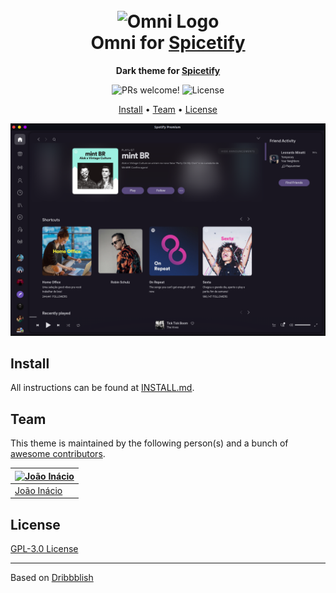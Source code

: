 <h1 align="center">
  <br>
  <img src="https://storage.googleapis.com/golden-wind/github/omni/omni.png" alt="Omni Logo" width="100">
  <br>
  Omni for <a href="https://github.com/khanhas/Spicetify">Spicetify</a>
  <br>
</h1>

<p align="center">
  <strong>Dark theme for <a href="https://github.com/khanhas/Spicetify">Spicetify</a></strong>
</p>

<p align="center">
  <img src="https://img.shields.io/badge/PRs-welcome-%235FCC6F.svg" alt="PRs welcome!" />

  <img alt="License" src="https://img.shields.io/github/license/getomni/spicetify?color=5FCC6F">
</p>

<p align="center">
  <a href="#install">Install</a> •
  <a href="#team">Team</a> •
  <a href="#license">License</a>
</p>

<p align="center">
  <img alt="Omni screnshoot for Spicetify" src="./screenshot.png">
</p>

## Install

All instructions can be found at [INSTALL.md](./INSTALL.md).

## Team

This theme is maintained by the following person(s) and a bunch of [awesome contributors](https://github.com/getomni/spicetify/graphs/contributors).

| [![João Inácio](https://github.com/birobirobiro.png?size=100)](https://github.com/birobirobiro) |
| ----------------------------------------------------------------------------------------------- |
| [João Inácio](https://github.com/birobirobiro)                                                  |

## License

[GPL-3.0 License](./LICENSE.md)

---

Based on [Dribbblish](https://github.com/morpheusthewhite/spicetify-themes/tree/master/Dribbblish)
